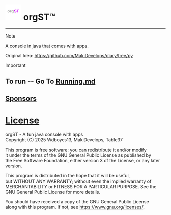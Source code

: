 # <img src="logo.svg" width="50"/>  orgST™
-- -- -- --
>[!NOTE]
>A console in java that comes with apps.
>  
>Original Idea: https://github.com/MakiDevelops/diary/tree/py   
  
>[!IMPORTANT]
>## __To run -- Go To [Running.md](Running.md)__
>## [Sponsors](Sponsors.md)
  
  
  
  
# [License](LICENSE)
orgST - A fun java console with apps  
Copyright (C) 2025  Wdboyes13, MakiDevelops, Table37  
  
This program is free software: you can redistribute it and/or modify  
it under the terms of the GNU General Public License as published by  
the Free Software Foundation, either version 3 of the License, or any later version.  
  
This program is distributed in the hope that it will be useful,  
but WITHOUT ANY WARRANTY; without even the implied warranty of  
MERCHANTABILITY or FITNESS FOR A PARTICULAR PURPOSE.  See the  
GNU General Public License for more details.  
  
You should have received a copy of the GNU General Public License  
along with this program.  If not, see https://www.gnu.org/licenses/.
